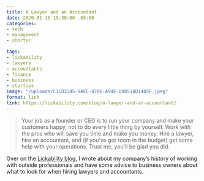 ```yaml
---
title: A Lawyer and an Accountant
date: 2020-01-15 15:30:00 -05:00
categories:
- tech
- management
- shorter

tags:
- lickability
- lawyers
- accountants
- finance
- business
- startups
image: "/uploads/C1CD3345-9AEC-4706-A94E-D80514D1405F.jpeg"
format: link
link: https://lickability.com/blog/a-lawyer-and-an-accountant/
---
```


> Your job as a founder or CEO is to run your company and make your customers happy, not to do every little thing by yourself. Work with the pros who will save you time and make you money. Hire a lawyer, hire an accountant, and (if you’ve got room in the budget) get some help with your operations. Trust me, you’ll be glad you did.

Over on the [Lickability blog](https://blog.lickability.com), I wrote about my company’s history of working with outside professionals and have some advice to business owners about what to look for when hiring lawyers and accountants.
